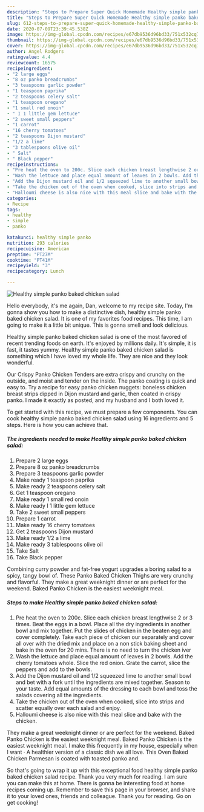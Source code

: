 ```yaml
---
description: "Steps to Prepare Super Quick Homemade Healthy simple panko baked chicken salad"
title: "Steps to Prepare Super Quick Homemade Healthy simple panko baked chicken salad"
slug: 612-steps-to-prepare-super-quick-homemade-healthy-simple-panko-baked-chicken-salad
date: 2020-07-09T23:39:45.538Z
image: https://img-global.cpcdn.com/recipes/e67db9536d96bd33/751x532cq70/healthy-simple-panko-baked-chicken-salad-recipe-main-photo.jpg
thumbnail: https://img-global.cpcdn.com/recipes/e67db9536d96bd33/751x532cq70/healthy-simple-panko-baked-chicken-salad-recipe-main-photo.jpg
cover: https://img-global.cpcdn.com/recipes/e67db9536d96bd33/751x532cq70/healthy-simple-panko-baked-chicken-salad-recipe-main-photo.jpg
author: Angel Rodgers
ratingvalue: 4.4
reviewcount: 16575
recipeingredient:
- "2 large eggs"
- "8 oz panko breadcrumbs"
- "3 teaspoons garlic powder"
- "1 teaspoon paprika"
- "2 teaspoons celery salt"
- "1 teaspoon oregano"
- "1 small red onoin"
- " I 1 little gem lettuce"
- "2 sweet small peppers"
- "1 carrot"
- "16 cherry tomatoes"
- "2 teaspoons Dijon mustard"
- "1/2 a lime"
- "3 tablespoons olive oil"
- " Salt"
- " Black pepper"
recipeinstructions:
- "Pre heat the oven to 200c. Slice each chicken breast lengthwise 2 or 3 times. Beat the eggs in a bowl. Place all the dry ingredients in another bowl and mix together. Put the slides of chicken in the beaten egg and cover completely. Take each piece of chicken our separately and cover all over with the dried mix and place on a non stick baking sheet and bake in the oven for 20 mins. There is no need to turn the chicken iver"
- "Wash the lettuce and place equal amount of leaves in 2 bowls. Add the cherry tomatoes whole. Slice the red onion. Grate the carrot, slice the peppers and add to the bowls."
- "Add the Dijon mustard oil and 1/2 squeezed lime to another small bowl and bet with a fork until the ingredients are mixed together. Season to your taste. Add equal amounts of the dressing to each bowl and toss the salads covering all the ingredients."
- "Take the chicken out of the oven when cooked, slice into strips and scatter equally over each salad and enjoy."
- "Halloumi cheese is also nice with this meal slice and bake with the chicken."
categories:
- Recipe
tags:
- healthy
- simple
- panko

katakunci: healthy simple panko 
nutrition: 293 calories
recipecuisine: American
preptime: "PT27M"
cooktime: "PT41M"
recipeyield: "3"
recipecategory: Lunch

---
```



![Healthy simple panko baked chicken salad](https://img-global.cpcdn.com/recipes/e67db9536d96bd33/751x532cq70/healthy-simple-panko-baked-chicken-salad-recipe-main-photo.jpg)

Hello everybody, it's me again, Dan, welcome to my recipe site. Today, I'm gonna show you how to make a distinctive dish, healthy simple panko baked chicken salad. It is one of my favorites food recipes. This time, I am going to make it a little bit unique. This is gonna smell and look delicious.

Healthy simple panko baked chicken salad is one of the most favored of recent trending foods on earth. It's enjoyed by millions daily. It's simple, it is fast, it tastes yummy. Healthy simple panko baked chicken salad is something which I have loved my whole life. They are nice and they look wonderful.

Our Crispy Panko Chicken Tenders are extra crispy and crunchy on the outside, and moist and tender on the inside. The panko coating is quick and easy to. Try a recipe for easy panko chicken nuggets: boneless chicken breast strips dipped in Dijon mustard and garlic, then coated in crispy panko. I made it exactly as posted, and my husband and I both loved it.


To get started with this recipe, we must prepare a few components. You can cook healthy simple panko baked chicken salad using 16 ingredients and 5 steps. Here is how you can achieve that.

<!--inarticleads1-->

##### The ingredients needed to make Healthy simple panko baked chicken salad:

1. Prepare 2 large eggs
1. Prepare 8 oz panko breadcrumbs
1. Prepare 3 teaspoons garlic powder
1. Make ready 1 teaspoon paprika
1. Make ready 2 teaspoons celery salt
1. Get 1 teaspoon oregano
1. Make ready 1 small red onoin
1. Make ready  I 1 little gem lettuce
1. Take 2 sweet small peppers
1. Prepare 1 carrot
1. Make ready 16 cherry tomatoes
1. Get 2 teaspoons Dijon mustard
1. Make ready 1/2 a lime
1. Make ready 3 tablespoons olive oil
1. Take  Salt
1. Take  Black pepper


Combining curry powder and fat-free yogurt upgrades a boring salad to a spicy, tangy bowl of. These Panko Baked Chicken Thighs are very crunchy and flavorful. They make a great weeknight dinner or are perfect for the weekend. Baked Panko Chicken is the easiest weeknight meal. 

<!--inarticleads2-->

##### Steps to make Healthy simple panko baked chicken salad:

1. Pre heat the oven to 200c. Slice each chicken breast lengthwise 2 or 3 times. Beat the eggs in a bowl. Place all the dry ingredients in another bowl and mix together. Put the slides of chicken in the beaten egg and cover completely. Take each piece of chicken our separately and cover all over with the dried mix and place on a non stick baking sheet and bake in the oven for 20 mins. There is no need to turn the chicken iver
1. Wash the lettuce and place equal amount of leaves in 2 bowls. Add the cherry tomatoes whole. Slice the red onion. Grate the carrot, slice the peppers and add to the bowls.
1. Add the Dijon mustard oil and 1/2 squeezed lime to another small bowl and bet with a fork until the ingredients are mixed together. Season to your taste. Add equal amounts of the dressing to each bowl and toss the salads covering all the ingredients.
1. Take the chicken out of the oven when cooked, slice into strips and scatter equally over each salad and enjoy.
1. Halloumi cheese is also nice with this meal slice and bake with the chicken.


They make a great weeknight dinner or are perfect for the weekend. Baked Panko Chicken is the easiest weeknight meal. Baked Panko Chicken is the easiest weeknight meal. I make this frequently in my house, especially when I want · A healthier version of a classic dish we all love. This Oven Baked Chicken Parmesan is coated with toasted panko and. 

So that's going to wrap it up with this exceptional food healthy simple panko baked chicken salad recipe. Thank you very much for reading. I am sure you can make this at home. There is gonna be interesting food at home recipes coming up. Remember to save this page in your browser, and share it to your loved ones, friends and colleague. Thank you for reading. Go on get cooking!
